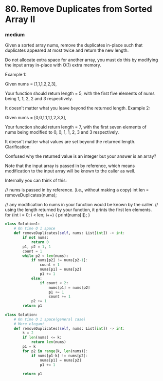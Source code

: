 # 80. Remove Duplicates from Sorted Array II
### medium
Given a sorted array nums, remove the duplicates in-place such that duplicates appeared at most twice and return the new length.

Do not allocate extra space for another array, you must do this by modifying the input array in-place with O(1) extra memory.

Example 1:

Given nums = [1,1,1,2,2,3],

Your function should return length = 5, with the first five elements of nums being 1, 1, 2, 2 and 3 respectively.

It doesn't matter what you leave beyond the returned length.
Example 2:

Given nums = [0,0,1,1,1,1,2,3,3],

Your function should return length = 7, with the first seven elements of nums being modified to 0, 0, 1, 1, 2, 3 and 3 respectively.

It doesn't matter what values are set beyond the returned length.
Clarification:

Confused why the returned value is an integer but your answer is an array?

Note that the input array is passed in by reference, which means modification to the input array will be known to the caller as well.

Internally you can think of this:

// nums is passed in by reference. (i.e., without making a copy)
int len = removeDuplicates(nums);

// any modification to nums in your function would be known by the caller.
// using the length returned by your function, it prints the first len elements.
for (int i = 0; i < len; i++) {
    print(nums[i]);
}


```python
class Solution1:
    # On time O 1 space
    def removeDuplicates(self, nums: List[int]) -> int:
        if not nums:
            return 0
        p1, p2 = 1, 1
        count = 1
        while p2 < len(nums):
            if nums[p2] != nums[p2-1]:
                count = 1
                nums[p1] = nums[p2]
                p1 += 1
            else:
                if count < 2:
                    nums[p1] = nums[p2]
                    p1 += 1
                    count += 1
            p2 += 1
        return p1
    
class Solution:
    # On time O 1 space(general case)
    # More elegant
    def removeDuplicates(self, nums: List[int]) -> int:
        k = 2
        if len(nums) <= k:
            return len(nums)
        p1 = k
        for p2 in range(k, len(nums)):
            if nums[p1-k] != nums[p2]:
                nums[p1] = nums[p2]
                p1 += 1
            
        return p1
        
```